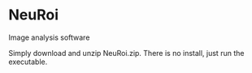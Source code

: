 # NeuRoi
Image analysis software

Simply download and unzip NeuRoi.zip. There is no install, just run the executable.
